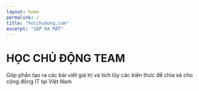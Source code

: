 ```yaml
---
layout: home
permalink: /
title: "hocchudong.com"
excerpt: "SẮP RA MẮT"
---
```

# HỌC CHỦ ĐỘNG TEAM
Góp phần tạo ra các bài viết giá trị và tích lũy các kiến thức để chia sẻ cho cộng đồng IT tại Việt Nam
